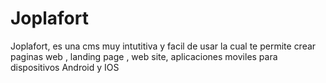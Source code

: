 # Joplafort
Joplafort, es una cms muy intutitiva  y facil de usar la cual te permite crear paginas web , landing page , web site, aplicaciones moviles para dispositivos Android y IOS
